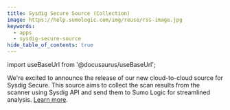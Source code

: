 ```yaml
---
title: Sysdig Secure Source (Collection)
image: https://help.sumologic.com/img/reuse/rss-image.jpg
keywords:
  - apps
  - sysdig-secure-source
hide_table_of_contents: true    
---
```


import useBaseUrl from '@docusaurus/useBaseUrl';



We're excited to announce the release of our new cloud-to-cloud source for Sysdig Secure. This source aims to collect the scan results from the scanner using Sysdig API and send them to Sumo Logic for streamlined analysis. [Learn more](/docs/send-data/hosted-collectors/cloud-to-cloud-integration-framework/sysdig-secure-source).
